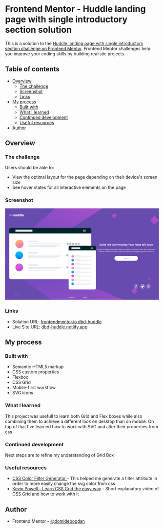 # Frontend Mentor - Huddle landing page with single introductory section solution

This is a solution to the [Huddle landing page with single introductory section challenge on Frontend Mentor](https://www.frontendmentor.io/challenges/huddle-landing-page-with-a-single-introductory-section-B_2Wvxgi0). Frontend Mentor challenges help you improve your coding skills by building realistic projects. 

## Table of contents

- [Overview](#overview)
  - [The challenge](#the-challenge)
  - [Screenshot](#screenshot)
  - [Links](#links)
- [My process](#my-process)
  - [Built with](#built-with)
  - [What I learned](#what-i-learned)
  - [Continued development](#continued-development)
  - [Useful resources](#useful-resources)
- [Author](#author)


## Overview

### The challenge

Users should be able to:

- View the optimal layout for the page depending on their device's screen size
- See hover states for all interactive elements on the page

### Screenshot

![](./screenshot.png)

### Links

- Solution URL: [frontendmentor.io dbd-huddle](https://www.frontendmentor.io/solutions/huddle-landing-page-VIa2hXeF2X)
- Live Site URL: [dbd-huddle.netlify.app](https://dbd-huddle.netlify.app)

## My process

### Built with

- Semantic HTML5 markup
- CSS custom properties
- Flexbox
- CSS Grid
- Mobile-first workflow
- SVG icons

### What I learned

This project was usefull to learn both Grid and Flex boxes while also combining them to achieve a different look on desktop than on mobile. On top of that I've learned how to work with SVG and alter their properties from css

### Continued development

Next steps are to refine my understanding of Grid Box
### Useful resources

- [CSS Color Filter Generator ](https://angel-rs.github.io/css-color-filter-generator/) - This helped me generate a filter attribute in order to more easily change the svg color from css
- [Kevin Powell - Learn CSS Grid the easy way](https://www.youtube.com/watch?v=rg7Fvvl3taU) - Short explanatory video of CSS Grid and how to work with it

## Author

- Frontend Mentor - [@domidebogdan](https://www.frontendmentor.io/profile/domidebogdan)
